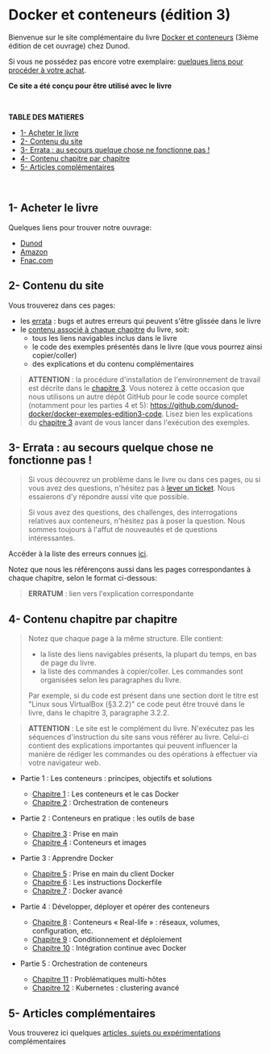 # Docker et conteneurs (édition 3)

Bienvenue sur le site complémentaire du livre [Docker et conteneurs](https://www.dunod.com) (3ième édition de cet ouvrage) chez Dunod. 

Si vous ne possédez pas encore votre exemplaire: [quelques liens pour procéder à votre achat](#1--acheter-le-livre).

**Ce site a été conçu pour être utilisé avec le livre**

<br/>

**TABLE DES MATIERES**
<!-- TOC depthFrom:2 -->

- [1- Acheter le livre](#1--acheter-le-livre)
- [2- Contenu du site](#2--contenu-du-site)
- [3- Errata : au secours quelque chose ne fonctionne pas !](#3--errata--au-secours-quelque-chose-ne-fonctionne-pas-)
- [4- Contenu chapitre par chapitre](#4--contenu-chapitre-par-chapitre)
- [5- Articles complémentaires](#5--articles-complémentaires)

<!-- /TOC -->


<br/>


## 1- Acheter le livre

Quelques liens pour trouver notre ouvrage:
* [Dunod](https://www.dunod.com/sciences-techniques/docker-architectures-developpement-usages-et-outils)
* [Amazon](https://www.amazon.fr/Docker-Architectures-d%C3%A9veloppement-usages-InfoPro-ebook/dp/B09ZLLSWPM/ref=sr_1_3?__mk_fr_FR=%C3%85M%C3%85%C5%BD%C3%95%C3%91&crid=3UDVX3QNJ703&keywords=docker+et+les+conteneurs&qid=1651926946&sprefix=docker+et+les+conteneurs%2Caps%2C68&sr=8-3)
* [Fnac.com](https://livre.fnac.com/a13123387/Pierre-Yves-Cloux-Docker#omnsearchpos=1)



## 2- Contenu du site

Vous trouverez dans ces pages:
* les [errata](#3--errata--au-secours-quelque-chose-ne-fonctionne-pas) : bugs et autres erreurs qui peuvent s'être glissée dans le livre
* le [contenu associé à chaque chapitre](#4--contenu-chapitre-par-chapitre) du livre, soit:
    * tous les liens navigables inclus dans le livre
    * le code des exemples présentés dans le livre (que vous pourrez ainsi copier/coller)
    * des explications et du contenu complémentaires

> **ATTENTION** : la procédure d'installation de l'environnement de travail est décrite dans le [chapitre 3](content/chapitre3/). 
Vous noterez à cette occasion que nous utilisons un autre dépôt GitHub pour le code source complet (notamment pour les parties 4 et 5): https://github.com/dunod-docker/docker-exemples-edition3-code.
Lisez bien les explications du [chapitre 3](content/chapitre3/) avant de vous lancer dans l'exécution des exemples.

## 3- Errata : au secours quelque chose ne fonctionne pas !

> Si vous découvrez un problème dans le livre ou dans ces pages, ou si vous avez des questions, n'hésitez pas à [lever un ticket](https://github.com/dunod-docker/docker-exemples-edition3/issues). Nous essaierons d'y répondre aussi vite que possible.

> Si vous avez des questions, des challenges, des interrogations relatives aux conteneurs, n'hésitez pas à poser la question. Nous sommes toujours à l'affut de nouveautés et de questions intéressantes.

Accéder à la liste des erreurs connues [ici](content/ERRATA.md).

Notez que nous les référençons aussi dans les pages correspondantes à chaque chapitre, selon le format ci-dessous:

> **ERRATUM** : lien vers l'explication correspondante

## 4- Contenu chapitre par chapitre

> Notez que chaque page à la même structure. 
> Elle contient:
> *  la liste des liens navigables présents, la plupart du temps, en bas de page du livre.
> * la liste des commandes à copier/coller.
> Les commandes sont organisées selon les paragraphes du livre.
> 
> Par exemple, si du code est présent dans une section dont le titre est "Linux sous VirtualBox (§3.2.2)" ce code peut être trouvé dans le livre, dans le chapitre 3, paragraphe 3.2.2.

> **ATTENTION** : Le site est le complément du livre. N'exécutez pas les séquences d'instruction du site sans vous référer au livre. Celui-ci contient des explications importantes qui peuvent influencer la manière de rédiger les commandes ou des opérations à effectuer via votre navigateur web.

* Partie 1 : Les conteneurs : principes, objectifs et solutions
    * [Chapitre 1](content/chapitre1/) : Les conteneurs et le cas Docker
    * [Chapitre 2](content/chapitre2/) : Orchestration de conteneurs

* Partie 2 : Conteneurs en pratique : les outils de base
    * [Chapitre 3](content/chapitre3/) : Prise en main
    * [Chapitre 4](content/chapitre4/) : Conteneurs et images

* Partie 3 : Apprendre Docker
    * [Chapitre 5](content/chapitre5/) : Prise en main du client Docker
    * [Chapitre 6](content/chapitre6/) : Les instructions Dockerfile
    * [Chapitre 7](content/chapitre7/) : Docker avancé

* Partie 4 : Développer, déployer et opérer des conteneurs
    * [Chapitre 8](content/chapitre8/) : Conteneurs « Real-life » : réseaux, volumes, configuration, etc.
    * [Chapitre 9](content/chapitre9/) : Conditionnement et déploiement
    * [Chapitre 10](content/chapitre10/) : Intégration continue avec Docker

* Partie 5 : Orchestration de conteneurs
    * [Chapitre 11](content/chapitre11/) : Problématiques multi-hôtes
    * [Chapitre 12](content/chapitre12/) : Kubernetes : clustering avancé

## 5- Articles complémentaires

Vous trouverez ici quelques [articles, sujets ou expérimentations](complement/README.md) complémentaires
